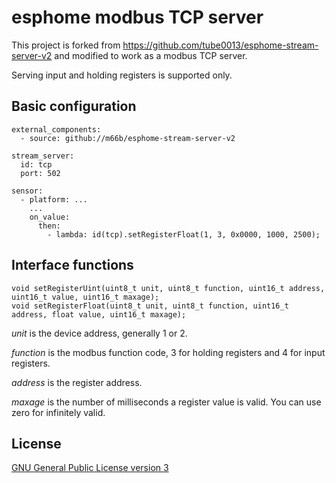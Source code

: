 # esphome modbus TCP server

This project is forked from https://github.com/tube0013/esphome-stream-server-v2 and modified to work as a modbus TCP server.

Serving input and holding registers is supported only.

Basic configuration
-------------------


```
external_components:
  - source: github://m66b/esphome-stream-server-v2

stream_server:
  id: tcp
  port: 502

sensor:
  - platform: ...
    ...
    on_value:
      then:
        - lambda: id(tcp).setRegisterFloat(1, 3, 0x0000, 1000, 2500);
```

Interface functions
-------------------

```
void setRegisterUint(uint8_t unit, uint8_t function, uint16_t address, uint16_t value, uint16_t maxage);
void setRegisterFloat(uint8_t unit, uint8_t function, uint16_t address, float value, uint16_t maxage);
```
*unit* is the device address, generally 1 or 2.

*function* is the modbus function code, 3 for holding registers and 4 for input registers.

*address* is the register address.

*maxage* is the number of milliseconds a register value is valid. You can use zero for infinitely valid.

License
-------

[GNU General Public License version 3](https://github.com/M66B/esphome-stream-server-v2/blob/main/LICENSE.txt)
